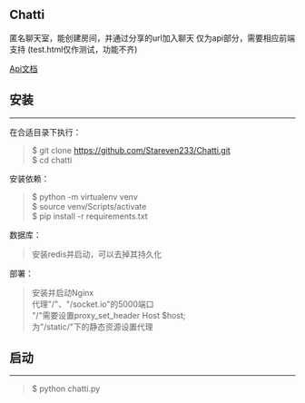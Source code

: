 ## Chatti
匿名聊天室，能创建房间，并通过分享的url加入聊天
仅为api部分，需要相应前端支持 (test.html仅作测试，功能不齐)

[Api文档](https://www.showdoc.cc/771889282903906?page_id=4283096614900797)

## 安装
- - -
在合适目录下执行：
>$ git clone https://github.com/Stareven233/Chatti.git  
>$ cd chatti  

安装依赖：
>$ python -m virtualenv venv  
>$ source venv/Scripts/activate  
>$ pip install -r requirements.txt  

数据库：
>安装redis并启动，可以去掉其持久化  

部署：
>安装并启动Nginx  
>代理"/"、"/socket.io"的5000端口  
>"/"需要设置proxy_set_header Host $host;  
>为"/static/"下的静态资源设置代理  


## 启动
- - -
>$ python chatti.py
